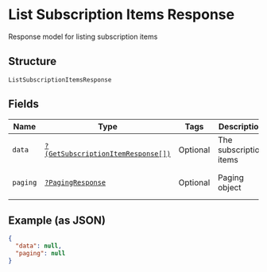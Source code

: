 
# List Subscription Items Response

Response model for listing subscription items

## Structure

`ListSubscriptionItemsResponse`

## Fields

| Name | Type | Tags | Description | Getter | Setter |
|  --- | --- | --- | --- | --- | --- |
| `data` | [`?(GetSubscriptionItemResponse[])`](../../doc/models/get-subscription-item-response.md) | Optional | The subscription items | getData(): ?array | setData(?array data): void |
| `paging` | [`?PagingResponse`](../../doc/models/paging-response.md) | Optional | Paging object | getPaging(): ?PagingResponse | setPaging(?PagingResponse paging): void |

## Example (as JSON)

```json
{
  "data": null,
  "paging": null
}
```


